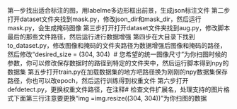 第一步找出适合标注的图，用labelme多边形框出前景，生成json标注文件
第二步打开dataset文件夹找到mask.py，修改json_dir和mask_dir，然后运行 mask.py，会生成掩码图像
第三步打开打开dataset文件夹找到aug.py，修改脚本最后的那些文件路径，然后运行进行数据增强
第四步在大目录下找到to_dataset.py，修改图像和掩码的文件夹路径为数据增强后图像和掩码的路径，然后修改“desired_size = (304, 304)  # 您希望的统一图像尺寸”为你扫图时候的参数，你可以修改保存数据时的路径到特定的文件夹中，然后运行脚本得到npy的数据集
第五步打开train.py在加载数据集的地方吧路径换为刚刚的npy数据集保存路径，你也可以改epoch，然后运行训练得到权重文件
第六步打开defdetect.py，更换权重文件路径，在注释# 检查文件扩展名，处理支持的图片格式下面第三行注意要更换“img =img.resize((304, 304))”为你扫图的数据
